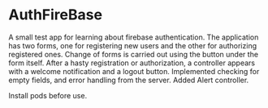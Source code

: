 # AuthFireBase
A small test app for learning about firebase authentication.
The application has two forms, one for registering new users and the other for authorizing registered ones. Change of forms is carried out using the button under the form itself. After a hasty registration or authorization, a controller appears with a welcome notification and a logout button.
Implemented checking for empty fields, and error handling from the server. Added Alert controller.

Install pods before use.
